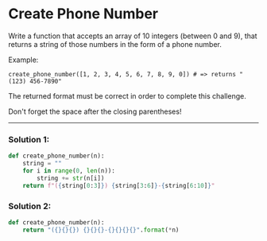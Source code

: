 # Create Phone Number

Write a function that accepts an array of 10 integers (between 0 and 9), that returns a string of those numbers in the form of a phone number.

Example:

```
create_phone_number([1, 2, 3, 4, 5, 6, 7, 8, 9, 0]) # => returns "(123) 456-7890"
```

The returned format must be correct in order to complete this challenge.

Don't forget the space after the closing parentheses!

---

### Solution 1:

```python
def create_phone_number(n):
    string = ""
    for i in range(0, len(n)):
        string += str(n[i])
    return f"({string[0:3]}) {string[3:6]}-{string[6:10]}"
```

### Solution 2:

```python
def create_phone_number(n):
    return "({}{}{}) {}{}{}-{}{}{}{}".format(*n)
```
